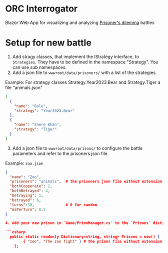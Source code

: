 # ORC Interrogator

Blazor Web App for visualizing and analyzing [Prisoner's dilemma](https://en.wikipedia.org/wiki/Prisoner%27s_dilemma) battles

# Setup for new battle

1. Add stragy classes, that implement the IStrategy interface, to `Strategies`. They have to be defined in the namespace "Strategy". You can use sub namespaces.
2. Add a json file to `wwwroot/data/prisoners/` with a list of the strategies.

Example:
For strategy classes Strategy.Year2023.Bear  and Strategy.Tiger
a file "animals.json"
```json
[
  {
    "name": "Balu",
    "strategy": "Year2023.Bear"
  },
  {
    "name": "Shere Khan",
    "strategy": "Tiger"
  }
]
```

3. Add a json file to `wwwroot/data/prisons/` to configure the battle parameters and refer to the prisoners json file.

Example:
`zoo.json`
```json
{
  "name": "Zoo",
  "prisoners": "animals",  # the prisoners json file without extension
  "bothCooperate": 2,
  "bothBetrayed": 4,
  "betraying": 1,
  "betrayed": 6,
  "turns":50,              # 0 for random
  "msPerTurn": 0.5
}

4. Add your new prison in `Game/PrionManager.cs` to the `Prisons` dictionary:

```csharp
  public static readonly Dictionary<string, string> Prisons = new() {
        { "zoo", "The zoo fight" } # the prions file without extension
    };
```
